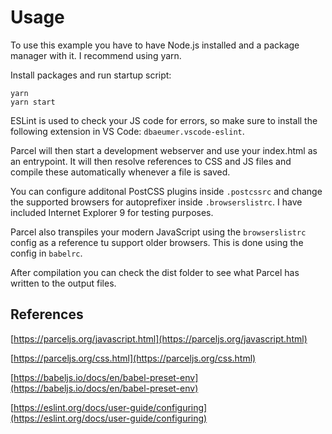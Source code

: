 # Usage

To use this example you have to have Node.js installed and a package manager with it. I recommend using yarn.

Install packages and run startup script:

```
yarn
yarn start
```

ESLint is used to check your JS code for errors, so make sure to install the following extension in VS Code: `dbaeumer.vscode-eslint`.

Parcel will then start a development webserver and use your index.html as an entrypoint. It will then resolve references to CSS and JS files and compile these automatically whenever a file is saved.

You can configure additonal PostCSS plugins inside `.postcssrc` and change the supported browsers for autoprefixer inside `.browserslistrc`. I have included Internet Explorer 9 for testing purposes.

Parcel also transpiles your modern JavaScript using the `browserslistrc` config as a reference tu support older browsers. This is done using the config in `babelrc`.

After compilation you can check the dist folder to see what Parcel has written to the output files.

## References

[https://parceljs.org/javascript.html](https://parceljs.org/javascript.html)

[https://parceljs.org/css.html](https://parceljs.org/css.html)

[https://babeljs.io/docs/en/babel-preset-env](https://babeljs.io/docs/en/babel-preset-env)

[https://eslint.org/docs/user-guide/configuring](https://eslint.org/docs/user-guide/configuring)
